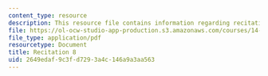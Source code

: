 ```yaml
---
content_type: resource
description: This resource file contains information regarding recitation 8.
file: https://ol-ocw-studio-app-production.s3.amazonaws.com/courses/14-384-time-series-analysis-fall-2013/2649edaf9c3fd7293a4c146a9a3aa563_MIT14_384F13_rec8.pdf
file_type: application/pdf
resourcetype: Document
title: Recitation 8
uid: 2649edaf-9c3f-d729-3a4c-146a9a3aa563
---
```

